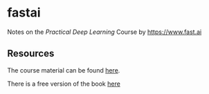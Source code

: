 # fastai

Notes on the *Practical Deep Learning* Course by <https://www.fast.ai>

## Resources

The course material can be found [here](https://course.fast.ai).

There is a free version of the book [here](https://course.fast.ai/Resources/book.html)
